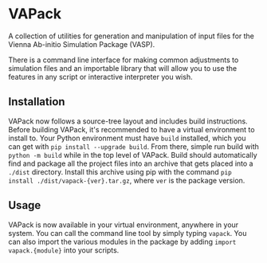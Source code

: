 # VAPack

A collection of utilities for generation and manipulation of input files for the Vienna Ab-initio Simulation Package (VASP).

There is a command line interface for making common adjustments to simulation files and an importable library that will allow you to use the features in any script or interactive interpreter you wish.

## Installation

VAPack now follows a source-tree layout and includes build instructions.
Before building VAPack, it's recommended to have a virtual environment to install to.
Your Python environment must have `build` installed, which you can get with `pip install --upgrade build`.
From there, simple run build with `python -m build` while in the top level of VAPack.
Build should automatically find and package all the project files into an archive that gets placed into a `./dist` directory.
Install this archive using pip with the command `pip install ./dist/vapack-{ver}.tar.gz`, where `ver` is the package version.

## Usage

VAPack is now available in your virtual environment, anywhere in your system.
You can call the command line tool by simply typing `vapack`.
You can also import the various modules in the package by adding `import vapack.{module}` into your scripts.
